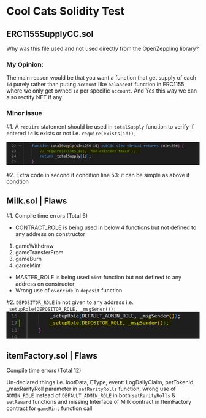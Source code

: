 # Cool Cats Solidity Test

## ERC1155SupplyCC.sol
Why was this file used and not used directly from the OpenZeppling library?
### My Opinion:
The main reason would be that you want a function
that get supply of each `id` purely rather than puting `account`
like `balanceOf` function in ERC1155 where we only get
owned `id` per specific `account`.
And Yes this way we can also rectify NFT if any.

### Minor issue
#1. A `require` statement should be used in `totalSupply` function to verify if entered 
`id` is exists or not i.e. `require(exists(id));`

![Screenshot](screenshot.png)

#2. Extra code in second if condition line 53:
it can be simple as above if condtion



## Milk.sol | Flaws
#1. Compile time errors (Total 6)

- CONTRACT_ROLE is being used in below 4 functions but not defined to any address on
constructor
1. gameWithdraw
2. gameTransferFrom
3. gameBurn
4. gameMint
- MASTER_ROLE is being used `mint` function but not defined to any address on
constructor
- Wrong use of `override` in `deposit` function  

#2. `DEPOSITOR_ROLE` in not given to any address i.e. `_setupRole(DEPOSITOR_ROLE, _msgSener());`
![Screenshot](screenshot2.png)

## itemFactory.sol | Flaws

Compile time errors (Total 12)

Un-declared things i.e. lootData, EType, event: LogDailyClaim, petTokenId,
_maxRarityRoll parameter in `setRarityRolls` function, wrong use of `ADMIN_ROLE`
instead of `DEFAULT_ADMIN_ROLE` in both `setRarityRolls` & `setReward` functions and 
missing Interface of Milk contract in ItemFactory contract for `gameMint` function call
